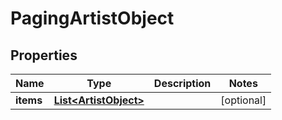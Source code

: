 # PagingArtistObject

## Properties
Name | Type | Description | Notes
------------ | ------------- | ------------- | -------------
**items** | [**List&lt;ArtistObject&gt;**](ArtistObject.md) |  |  [optional]
